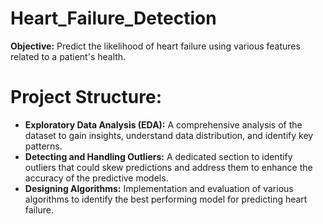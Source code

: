 # Heart_Failure_Detection

**Objective:** Predict the likelihood of heart failure using various features related to a patient's health.

# Project Structure:
+ **Exploratory Data Analysis (EDA):** A comprehensive analysis of the dataset to gain insights, understand data distribution, and identify key patterns.
+ **Detecting and Handling Outliers:** A dedicated section to identify outliers that could skew predictions and address them to enhance the accuracy of the predictive models.
+ **Designing Algorithms:** Implementation and evaluation of various algorithms to identify the best performing model for predicting heart failure.
